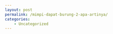 ```yaml
---
layout: post
permalink: /mimpi-dapat-burung-2-apa-artinya/
categories:
    - Uncategorized
---
```


